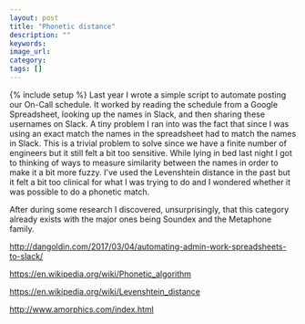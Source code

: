 ```yaml
---
layout: post
title: "Phonetic distance"
description: ""
keywords:
image_url:
category:
tags: []
---
```

{% include setup %}
Last year I wrote a simple script to automate posting our On-Call schedule. It worked by reading the schedule from a Google Spreadsheet, looking up the names in Slack, and then sharing these usernames on Slack. A tiny problem I ran into was the fact that since I was using an exact match the names in the spreadsheet had to match the names in Slack. This is a trivial problem to solve since we have a finite number of engineers but it still felt a bit too sensitive. While lying in bed last night I got to thinking of ways to measure similarity between the names in order to make it a bit more fuzzy. I've used the Levenshtein distance in the past but it felt a bit too clinical for what I was trying to do and I wondered whether it was possible to do a phonetic match.

After during some research I discovered, unsurprisingly, that this category already exists with the major ones being Soundex and the Metaphone family.

http://dangoldin.com/2017/03/04/automating-admin-work-spreadsheets-to-slack/

https://en.wikipedia.org/wiki/Phonetic_algorithm

https://en.wikipedia.org/wiki/Levenshtein_distance

http://www.amorphics.com/index.html

